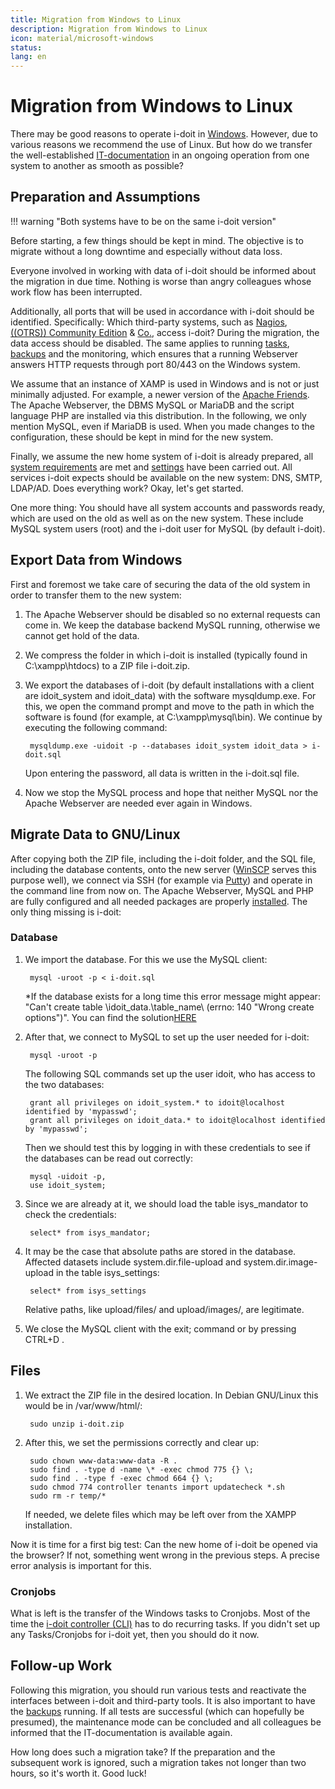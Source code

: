 ```yaml
---
title: Migration from Windows to Linux
description: Migration from Windows to Linux
icon: material/microsoft-windows
status:
lang: en
---
```


# Migration from Windows to Linux

There may be good reasons to operate i-doit in [Windows](../installation/manual-installation/microsoft-windows-server/index.md). However, due to various reasons we recommend the use of Linux. But how do we transfer the well-established [IT-documentation](../glossary.md) in an ongoing operation from one system to another as smooth as possible?

## Preparation and Assumptions

!!! warning "Both systems have to be on the same i-doit version"

Before starting, a few things should be kept in mind. The objective is to migrate without a long downtime and especially without data loss.

Everyone involved in working with data of i-doit should be informed about the migration in due time. Nothing is worse than angry colleagues whose work flow has been interrupted.

Additionally, all ports that will be used in accordance with i-doit should be identified. Specifically: Which third-party systems, such as [Nagios](../i-doit-add-ons/nagios.md), [((OTRS)) Community Edition](../automation-and-integration/service-desk/otrscommunity-help-desk.md) & [Co.](../consolidate-data/index.md), access i-doit? During the migration, the data access should be disabled. The same applies to running [tasks](../automation-and-integration/cli/index.md), [backups](../maintenance-and-operation/backup-and-recovery/index.md) and the monitoring, which ensures that a running Webserver answers HTTP requests through port 80/443 on the Windows system.

We assume that an instance of XAMP is used in Windows and is not or just minimally adjusted. For example, a newer version of the [Apache Friends](https://www.apachefriends.org/). The Apache Webserver, the DBMS MySQL or MariaDB and the script language PHP are installed via this distribution. In the following, we only mention MySQL, even if MariaDB is used. When you made changes to the configuration, these should be kept in mind for the new system.

Finally, we assume the new home system of i-doit is already prepared, all [system requirements](../installation/system-requirements.md) are met and [settings](../installation/manual-installation/system-settings.md) have been carried out. All services i-doit expects should be available on the new system: DNS, SMTP, LDAP/AD. Does everything work? Okay, let's get started.

One more thing: You should have all system accounts and passwords ready, which are used on the old as well as on the new system. These include MySQL system users (root) and the i-doit user for MySQL (by default i-doit).

## Export Data from Windows

First and foremost we take care of securing the data of the old system in order to transfer them to the new system:

1. The Apache Webserver should be disabled so no external requests can come in. We keep the database backend MySQL running, otherwise we cannot get hold of the data.
2. We compress the folder in which i-doit is installed (typically found in C:\xampp\htdocs\) to a ZIP file i-doit.zip.
3. We export the databases of i-doit (by default installations with a client are idoit_system and idoit_data) with the software mysqldump.exe. For this, we open the command prompt and move to the path in which the software is found (for example, at C:\xampp\mysql\bin\). We continue by executing the following command:

        mysqldump.exe -uidoit -p --databases idoit_system idoit_data > i-doit.sql

    Upon entering the password, all data is written in the i-doit.sql file.

4. Now we stop the MySQL process and hope that neither MySQL nor the Apache Webserver are needed ever again in Windows.

## Migrate Data to GNU/Linux

After copying both the ZIP file, including the i-doit folder, and the SQL file, including the database contents, onto the new server ([WinSCP](http://winscp.net/eng/index.php) serves this purpose well), we connect via SSH (for example via [Putty](http://www.putty.org/)) and operate in the command line from now on. The Apache Webserver, MySQL and PHP are fully configured and all needed packages are properly [installed](../installation/index.md). The only thing missing is i-doit:

### Database

1. We import the database. For this we use the MySQL client:

        mysql -uroot -p < i-doit.sql

    *If the database exists for a long time this error message might appear: "Can't create table \idoit\_data\.\table\_name\ (errno: 140 "Wrong create options")". You can find the solution[HERE](../system-administration/troubleshooting/cant-create-table.md)

2. After that, we connect to MySQL to set up the user needed for i-doit:

        mysql -uroot -p

    The following SQL commands set up the user idoit, who has access to the two databases:

        grant all privileges on idoit_system.* to idoit@localhost identified by 'mypasswd';
        grant all privileges on idoit_data.* to idoit@localhost identified by 'mypasswd';

    Then we should test this by logging in with these credentials to see if the databases can be read out correctly:

        mysql -uidoit -p,
        use idoit_system;

3. Since we are already at it, we should load the table isys_mandator to check the credentials:

        select* from isys_mandator;

4. It may be the case that absolute paths are stored in the database. Affected datasets include system.dir.file-upload and system.dir.image-upload in the table isys_settings:

        select* from isys_settings

    Relative paths, like upload/files/ and upload/images/, are legitimate.

5. We close the MySQL client with the exit; command or by pressing CTRL+D .

## Files

1. We extract the ZIP file in the desired location. In Debian GNU/Linux this would be in /var/www/html/:

        sudo unzip i-doit.zip

2. After this, we set the permissions correctly and clear up:

        sudo chown www-data:www-data -R .
        sudo find . -type d -name \* -exec chmod 775 {} \;
        sudo find . -type f -exec chmod 664 {} \;
        sudo chmod 774 controller tenants import updatecheck *.sh
        sudo rm -r temp/*

    If needed, we delete files which may be left over from the XAMPP installation.

Now it is time for a first big test: Can the new home of i-doit be opened via the browser? If not, something went wrong in the previous steps. A precise error analysis is important for this.

### Cronjobs

What is left is the transfer of the Windows tasks to Cronjobs. Most of the time the [i-doit controller (CLI)](../automation-and-integration/cli/index.md) has to do recurring tasks. If you didn't set up any Tasks/Cronjobs for i-doit yet, then you should do it now.

## Follow-up Work

Following this migration, you should run various tests and reactivate the interfaces between i-doit and third-party tools. It is also important to have the [backups](../maintenance-and-operation/backup-and-recovery/index.md) running. If all tests are successful (which can hopefully be presumed), the maintenance mode can be concluded and all colleagues be informed that the IT-documentation is available again.

How long does such a migration take? If the preparation and the subsequent work is ignored, such a migration takes not longer than two hours, so it's worth it. Good luck!
